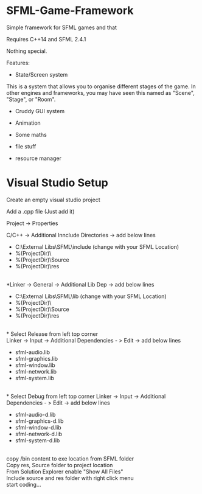 # SFML-Game-Framework
Simple framework for SFML games and that


Requires C++14 and SFML 2.4.1

Nothing special.



Features:

* State/Screen system

This is a system that allows you to organise different stages of the game. In other engines and frameworks, you may have seen this named as "Scene", "Stage", or "Room".

* Cruddy GUI system

* Animation

* Some maths

* file stuff

* resource manager

# Visual Studio Setup

Create an empty visual studio project

Add a .cpp file (Just add it)

Project -> Properties

C/C++ -> Additional Innclude Directories -> add below lines 
</br>

<ul>
<li>C:\External Libs\SFML\include (change with your SFML Location) </li>
<li>%(ProjectDir)\</li>
<li>%(ProjectDir)\Source</li>
<li>%(ProjectDir)\res</li>
</ul>
</br>
*Linker -> General -> Additional Lib Dep -> add below lines
</br>
<ul>
<li>C:\External Libs\SFML\lib (change with your SFML Location) </li>
<li>%(ProjectDir)\</li>
<li>%(ProjectDir)\Source</li>
<li>%(ProjectDir)\res</li>
</ul>
</br>
* Select Release from left top corner </br>
Linker -> Input -> Additional Dependencies - > Edit -> add below lines
</br>
<ul>
 <li>sfml-audio.lib</li>
 <li>sfml-graphics.lib</li>
 <li>sfml-window.lib</li>
 <li>sfml-network.lib</li>
 <li>sfml-system.lib</li>
</ul>
</br>
* Select Debug from left top corner 
Linker -> Input -> Additional Dependencies - > Edit -> add below lines
</br>
<ul>
 <li>sfml-audio-d.lib</li>
 <li>sfml-graphics-d.lib</li>
 <li>sfml-window-d.lib</li>
 <li>sfml-network-d.lib</li>
 <li>sfml-system-d.lib</li>
</ul>
</br>
copy /bin content to exe location from SFML folder
</br>
Copy res, Source folder to project location
</br>
From Solution Explorer enable "Show All Files"
</br>
Include source and res folder with right click menu
</br>
start coding...
 
